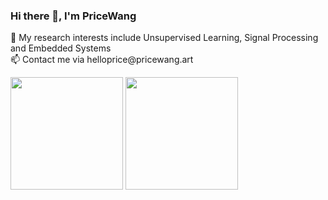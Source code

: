 <!--
**PriceWang/PriceWang** is a ✨ _special_ ✨ repository because its `README.md` (this file) appears on your GitHub profile.

Here are some ideas to get you started:

- 🔭 I’m currently working on ...
- 🌱 I’m currently learning ...
- 👯 I’m looking to collaborate on ...
- 🤔 I’m looking for help with ...
- 💬 Ask me about ...
- 📫 How to reach me: ...
- 😄 Pronouns: ...
- ⚡ Fun fact: ...
-->

<h3 align="left">
  Hi there 👋, I'm PriceWang
</h3>

<p width="100%">
🌱 My research interests include Unsupervised Learning, Signal Processing and Embedded Systems <br> 
📫 Contact me via helloprice@pricewang.art <br>
</p>

<p width="100%">
  <img  src="https://github-readme-stats.vercel.app/api?username=PriceWang&hide=issues,prs&card_width=330" height="180"/>
<!--   <img  src="https://github-readme-stats.vercel.app/api?username=PriceWang&hide=issues,prs" height="180"/> -->
  <img  src="https://github-readme-stats.vercel.app/api/top-langs/?username=PriceWang&layout=compact&card_width=330" height="180"/>
</p>
